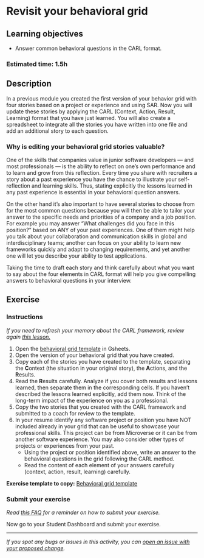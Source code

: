 # Revisit your behavioral grid

## Learning objectives

- Answer common behavioral questions in the CARL format.

### **Estimated time**: 1.5h

## Description

In a previous module you created the first version of your behavior grid with four stories based on a project or experience and using SAR. Now you will update these stories by applying the CARL (Context, Action, Result, Learning) format that you have just learned. You will also create a spreadsheet to integrate all the stories you have written into one file and add an additional story to each question.

### Why is editing your behavioral grid stories valuable?

One of the skills that companies value in junior software developers — and most professionals — is the ability to reflect on one’s own performance and to learn and grow from this reflection. Every time you share with recruiters a story about a past experience you have the chance to illustrate your self-reflection and learning skills. Thus, stating explicitly the lessons learned in any past experience is essential in your behavioral question answers.

On the other hand it’s also important to have several stories to choose from for the most common questions because you will then be able to tailor your answer to the specific needs and priorities of a company and a job position. For example you may answer “What challenges did you face in this position?” based on ANY of your past experiences. One of them might help you talk about your collaboration and communication skills in global and interdisciplinary teams; another can focus on your ability to learn new frameworks quickly and adapt to changing requirements, and yet another one will let you describe your ability to test applications.

Taking the time to draft each story and think carefully about what you want to say about the four elements in CARL format will help you give compelling answers to behavioral questions in your interview.

## Exercise

### Instructions

_If you need to refresh your memory about the CARL framework, review again [this lesson.](https://github.com/matovu-farid/curriculum-professional-skills/blob/main/job-search/JSR-the-CARL-format.md)_

1. Open the [behavioral grid template](https://docs.google.com/spreadsheets/d/1lbxS88VuPSFsF9dG_I7r8dhvIJP8Lywo8Xuf_Lt2pAw/edit?usp=sharing) in Gsheets.
2. Open the version of your behavioral grid that you have created.
3. Copy each of the stories you have created to the template, separating the **C**ontext (the situation in your original story), the **A**ctions, and the **R**esults.
4. Read the **R**esults carefully. Analyze if you cover both results and lessons learned, then separate them in the corresponding cells. If you haven’t described the lessons learned explicitly, add them now. Think of the long-term impact of the experience on you as a professional.
5. Copy the two stories that you created with the CARL framework and submitted to a coach for review to the template.
6. In your resume identify any software project or position you have NOT included already in your grid that can be useful to showcase your professional skills. This project can be from Microverse or it can be from another software experience. You may also consider other types of projects or experiences from your past.
   - Using the project or position identified above, write an answer to the behavioral questions in the grid following the CARL method.
   - Read the content of each element of your answers carefully (context, action, result, learning) carefully.

**Exercise template to copy:** [Behavioral grid template](https://docs.google.com/document/d/10WfzCmmdbyEdY6ztdfaFTosSNZfS-NBww57U6_Y8fIg/edit?usp=sharing)

### Submit your exercise

_Read [this FAQ](https://microverse.zendesk.com/hc/en-us/articles/360061344234) for a reminder on how to submit your exercise._

Now go to your Student Dashboard and submit your exercise.

---

_If you spot any bugs or issues in this activity, you can [open an issue with your proposed change](https://github.com/microverseinc/curriculum-transversal-skills/blob/main/git-github/articles/open_issue.md)._
